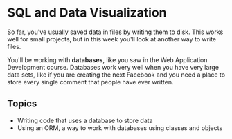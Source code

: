 # SQL and Data Visualization

So far, you've usually saved data in files by writing them to disk. This works well for small projects, but in this week you'll look at another way to write files.

You'll be working with **databases**, like you saw in the Web Application Development course. Databases work very well when you have very large data sets, like if you are creating the next Facebook and you need a place to store every single comment that people have ever written.

<!--
While we're on the topic of large data sets, we will talk about how to show visualizations of the data. This can help us see trends and understand the data. For our next-Facebook example we could create a data visualization of number-of-comments per day and if it looks like a line going up and to the right, this means our website is getting more and more active!
-->

## Topics

* Writing code that uses a database to store data
* Using an ORM, a way to work with databases using classes and objects
<!--
* Using a library called Matplotlib that can help us visualize data.
    -->

